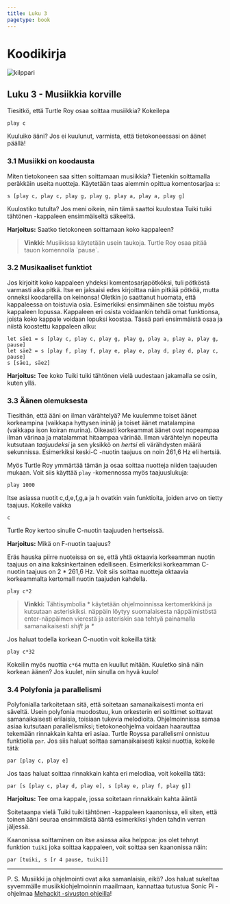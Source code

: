 ```yaml
--- 
title: Luku 3
pagetype: book
---
```


# Koodikirja

<div><img id="turtle-character" src="/images/turtle1.png" alt="kilppari"></div>

## Luku 3 - Musiikkia korville

Tiesitkö, että Turtle Roy osaa soittaa musiikkia? Kokeilepa

    play c

Kuuluiko ääni? Jos ei kuulunut, varmista, että tietokoneessasi on äänet päällä!

### 3.1 Musiikki on koodausta

Miten tietokoneen saa sitten soittamaan musiikkia? Tietenkin soittamalla peräkkäin useita nuotteja. 
Käytetään taas aiemmin opittua komentosarjaa `s`:

    s [play c, play c, play g, play g, play a, play a, play g]

Kuulostiko tutulta? Jos meni oikein, niin tämä saattoi kuulostaa Tuiki tuiki tähtönen -kappaleen ensimmäiseltä säkeeltä.

**Harjoitus:** Saatko tietokoneen soittamaan koko kappaleen?

<blockquote class="cloud-small">
  <strong>Vinkki:</strong> Musiikissa käytetään usein taukoja. Turtle Roy osaa pitää tauon komennolla `pause`.
  <div class="robot"></div>
</blockquote>

### 3.2 Musikaaliset funktiot

Jos kirjoitit koko kappaleen yhdeksi komentosarjapötköksi, tuli pötköstä varmasti aika pitkä. 
Itse en jaksaisi edes kirjoittaa näin pitkää pötköä, mutta onneksi koodareilla on keinonsa! Oletkin jo saattanut huomata, että
kappaleessa on toistuvia osia. Esimerkiksi ensimmäinen säe toistuu myös kappaleen lopussa. Kappaleen eri osista voidaankin 
tehdä omat funktionsa, joista koko kappale voidaan lopuksi koostaa. 
Tässä pari ensimmäistä osaa ja niistä koostettu kappaleen alku:

    let säe1 = s [play c, play c, play g, play g, play a, play a, play g, pause]
    let säe2 = s [play f, play f, play e, play e, play d, play d, play c, pause]
    s [säe1, säe2]

**Harjoitus:** Tee koko Tuiki tuiki tähtönen vielä uudestaan jakamalla se osiin, kuten yllä.

### 3.3 Äänen olemuksesta

Tiesithän, että ääni on ilman värähtelyä? Me kuulemme toiset äänet korkeampina (vaikkapa hyttysen ininä) ja 
toiset äänet matalampina (vaikkapa ison koiran murina). Oikeasti korkeammat äänet ovat nopeampaa ilman värinaa ja 
matalammat hitaampaa värinää. Ilman värähtelyn nopeutta kutsutaan *taajuudeksi* ja sen yksikkö on *hertsi* eli 
värähdysten määrä sekunnissa. Esimerkiksi keski-C -nuotin taajuus on noin 261,6 Hz eli hertsiä.

Myös Turtle Roy ymmärtää tämän ja osaa soittaa nuotteja niiden taajuuden mukaan. Voit siis käyttää `play` -komennossa myös
taajuuslukuja:

    play 1000

Itse asiassa nuotit c,d,e,f,g,a ja h ovatkin vain funktioita, joiden arvo on tietty taajuus. Kokeile vaikka

    c

Turtle Roy kertoo sinulle C-nuotin taajuuden hertseissä.

**Harjoitus:** Mikä on F-nuotin taajuus?

Eräs hauska piirre nuoteissa on se, että yhtä oktaavia korkeamman nuotin taajuus on aina kaksinkertainen edelliseen. Esimerkiksi
korkeamman C-nuotin taajuus on 2 * 261,6 Hz. Voit siis soittaa nuotteja oktaavia korkeammalta kertomall nuotin taajuden kahdella.

    play c*2

<blockquote class="os-specific os-mac browser-specific  browser-firefox">
  <strong>Vinkki:</strong> Tähtisymbolia * käytetään ohjelmoinnissa kertomerkkinä ja kutsutaan asteriskiksi.
  näppäin löytyy suomalaisesta näppäimistöstä enter-näppäimen vierestä ja asteriskin saa tehtyä painamalla samanaikaisesti 
  <em class="key">shift</em> ja <em class="key">*</em> 
  <div class="robot"></div>
</blockquote>

Jos haluat todella korkean C-nuotin voit kokeilla tätä:

    play c*32

Kokeilin myös nuottia `c*64` mutta en kuullut mitään. Kuuletko sinä näin korkean äänen? Jos kuulet, niin sinulla on hyvä kuulo!

### 3.4 Polyfonia ja parallelismi

Polyfonialla tarkoitetaan sitä, että soitetaan samanaikaisesti monta eri säveltä. Usein polyfonia muodostuu, kun orkesterin eri soittimet soittavat samanaikaisesti erilaisia, toisiaan tukevia melodioita. Ohjelmoinnissa samaa asiaa kutsutaan parallelismiksi; tietokoneohjelma voidaan haarauttaa tekemään rinnakkain kahta eri asiaa. Turtle Royssa parallelismi onnistuu funktiolla `par`. Jos siis haluat soittaa samanaikaisesti kaksi nuottia, kokeile tätä:

    par [play c, play e]

Jos taas haluat soittaa rinnakkain kahta eri melodiaa, voit kokeilla tätä:

    par [s [play c, play d, play e], s [play e, play f, play g]]

**Harjoitus:** Tee oma kappale, jossa soitetaan rinnakkain kahta ääntä

Soitetaanpa vielä Tuiki tuiki tähtönen -kappaleen kaanonissa, eli siten, että toinen ääni seuraa ensimmäistä ääntä esimerkiksi yhden tahdin verran jäljessä.

Kaanonissa soittaminen on itse asiassa aika helppoa: jos olet tehnyt funktion `tuiki` joka soittaa kappaleen, voit soittaa sen kaanonissa näin:

    par [tuiki, s [r 4 pause, tuiki]]

***

P. S. Musiikki ja ohjelmointi ovat aika samanlaisia, eikö? Jos haluat sukeltaa syvemmälle musiikkiohjelmoinnin maailmaan, kannattaa tutustua Sonic Pi -ohjelmaa [Mehackit -sivuston ohjeilla](http://sonic-pi.mehackit.org/index_fi.html)!
